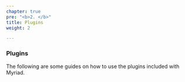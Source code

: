 ```yaml
---
chapter: true
pre: "<b>2. </b>"
title: Plugins
weight: 2

---
```


### Plugins

The following are some guides on how to use the plugins included with Myriad.
